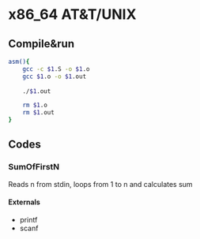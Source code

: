 # x86_64 AT&T/UNIX

## Compile&run

```bash
asm(){
	gcc -c $1.S -o $1.o
	gcc $1.o -o $1.out
	
	./$1.out

	rm $1.o
	rm $1.out
}
```

## Codes

### SumOfFirstN

Reads n from stdin, loops from 1 to n and calculates sum

#### Externals

* printf
* scanf

